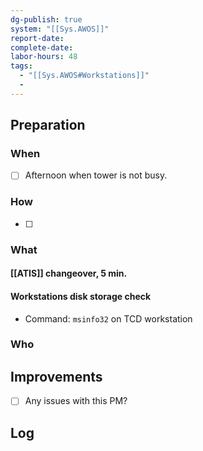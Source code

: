 ```yaml
---
dg-publish: true
system: "[[Sys.AWOS]]"
report-date: 
complete-date: 
labor-hours: 48
tags:
  - "[[Sys.AWOS#Workstations]]"
  - 
---
```


## Preparation
### When
- [ ] Afternoon when tower is not busy.
### How
- [ ] 
### What
####  [[ATIS]] changeover, 5 min.
####  Workstations disk storage check
- Command: `msinfo32` on TCD workstation
### Who

## Improvements
- [ ] Any issues with this PM?

## Log

